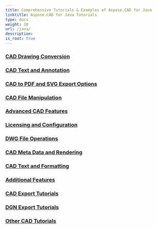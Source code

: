 ```yaml
---
title: Comprehensive Tutorials & Examples of Aspose.CAD for Java
linktitle: Aspose.CAD for Java Tutorials
type: docs
weight: 10
url: /java/
description:
is_root: true
---
```


### [CAD Drawing Conversion](./cad-drawing-conversion/)

### [CAD Text and Annotation](./cad-text-and-annotation/)

### [CAD to PDF and SVG Export Options](./cad-to-pdf-and-svg-export-options/)

### [CAD File Manipulation](./cad-file-manipulation/)

### [Advanced CAD Features](./advanced-cad-features/)

### [Licensing and Configuration](./licensing-and-configuration/)

### [DWG File Operations](./dwg-file-operations/)

### [CAD Meta Data and Rendering](./cad-meta-data-and-rendering/)

### [CAD Text and Formatting](./cad-text-and-formatting/)

### [Additional Features](./additional-features/)

### [CAD Export Tutorials](./cad-export-options/)

### [DGN Export Tutorials](./dgn-export-tutorials/)

### [Other CAD Tutorials](./other-cad-tutorials/)
